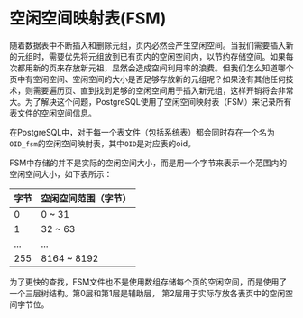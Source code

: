 # 空闲空间映射表(FSM)

随着数据表中不断插入和删除元组，页内必然会产生空闲空间。当我们需要插入新的元组时，需要优先将元组放到已有页内的空闲空间内，以节约存储空间。如果每次都用新的页来存放新元祖，显然会造成空间利用率的浪费。但我们怎么知道哪个页中有空闲空间、空闲空间的大小是否足够存放新的元组呢？如果没有其他任何技术，则需要遍历页、直到找到足够的空闲空间用于插入新元组，这样开销将会非常大。为了解决这个问题，PostgreSQL使用了空闲空间映射表（FSM）来记录所有表文件的空闲空间信息。

在PostgreSQL中，对于每一个表文件（包括系统表）都会同时存在一个名为`OID_fsm`的空闲空间映射表，其中`OID`是对应表的oid。

FSM中存储的并不是实际的空闲空间大小，而是用一个字节来表示一个范围内的空闲空间大小，如下表所示：

| 字节 | 空闲空间范围（字节） |
| ---- | -------------------- |
| 0    | 0 ~ 31               |
| 1    | 32 ~ 63              |
| ...  | ...                  |
| 255  | 8164 ~ 8192          |

为了更快的查找，FSM文件也不是使用数组存储每个页的空闲空间，而是使用了一个三层树结构。第0层和第1层是辅助层， 第2层用于实际存放各表页中的空闲空间字节位。